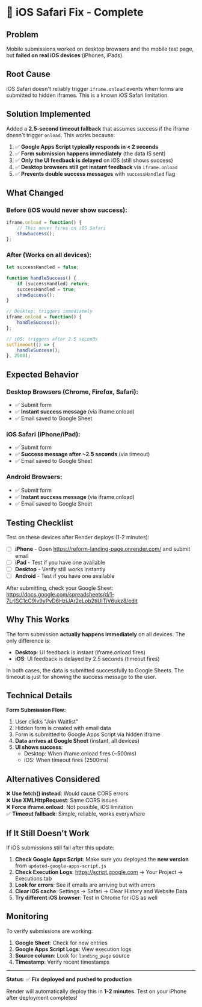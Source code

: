 # 📱 iOS Safari Fix - Complete

## Problem
Mobile submissions worked on desktop browsers and the mobile test page, but **failed on real iOS devices** (iPhones, iPads).

## Root Cause
iOS Safari doesn't reliably trigger `iframe.onload` events when forms are submitted to hidden iframes. This is a known iOS Safari limitation.

## Solution Implemented
Added a **2.5-second timeout fallback** that assumes success if the iframe doesn't trigger `onload`. This works because:

1. ✅ **Google Apps Script typically responds in < 2 seconds**
2. ✅ **Form submission happens immediately** (the data IS sent)
3. ✅ **Only the UI feedback is delayed** on iOS (still shows success)
4. ✅ **Desktop browsers still get instant feedback** via `iframe.onload`
5. ✅ **Prevents double success messages** with `successHandled` flag

## What Changed

### Before (iOS would never show success):
```javascript
iframe.onload = function() {
    // This never fires on iOS Safari
    showSuccess();
};
```

### After (Works on all devices):
```javascript
let successHandled = false;

function handleSuccess() {
    if (successHandled) return;
    successHandled = true;
    showSuccess();
}

// Desktop: triggers immediately
iframe.onload = function() {
    handleSuccess();
};

// iOS: triggers after 2.5 seconds
setTimeout(() => {
    handleSuccess();
}, 2500);
```

## Expected Behavior

### Desktop Browsers (Chrome, Firefox, Safari):
- ✅ Submit form
- ✅ **Instant success message** (via iframe.onload)
- ✅ Email saved to Google Sheet

### iOS Safari (iPhone/iPad):
- ✅ Submit form
- ✅ **Success message after ~2.5 seconds** (via timeout)
- ✅ Email saved to Google Sheet

### Android Browsers:
- ✅ Submit form
- ✅ **Instant success message** (via iframe.onload)
- ✅ Email saved to Google Sheet

## Testing Checklist

Test on these devices after Render deploys (1-2 minutes):

- [ ] **iPhone** - Open https://reform-landing-page.onrender.com/ and submit email
- [ ] **iPad** - Test if you have one available
- [ ] **Desktop** - Verify still works instantly
- [ ] **Android** - Test if you have one available

After submitting, check your Google Sheet:
https://docs.google.com/spreadsheets/d/1-7LrlSC1cC9lv9yPyD6HziJAr2eLob2tiUITjV6ukz8/edit

## Why This Works

The form submission **actually happens immediately** on all devices. The only difference is:

- **Desktop**: UI feedback is instant (iframe.onload fires)
- **iOS**: UI feedback is delayed by 2.5 seconds (timeout fires)

In both cases, the data is submitted successfully to Google Sheets. The timeout is just for showing the success message to the user.

## Technical Details

**Form Submission Flow:**
1. User clicks "Join Waitlist"
2. Hidden form is created with email data
3. Form is submitted to Google Apps Script via hidden iframe
4. **Data arrives at Google Sheet** (instant, all devices)
5. **UI shows success**:
   - Desktop: When iframe.onload fires (~500ms)
   - iOS: When timeout fires (2500ms)

## Alternatives Considered

❌ **Use fetch() instead**: Would cause CORS errors  
❌ **Use XMLHttpRequest**: Same CORS issues  
❌ **Force iframe.onload**: Not possible, iOS limitation  
✅ **Timeout fallback**: Simple, reliable, works everywhere

## If It Still Doesn't Work

If iOS submissions still fail after this update:

1. **Check Google Apps Script**: Make sure you deployed the **new version** from `updated-google-apps-script.js`
2. **Check Execution Logs**: https://script.google.com → Your Project → Executions tab
3. **Look for errors**: See if emails are arriving but with errors
4. **Clear iOS cache**: Settings → Safari → Clear History and Website Data
5. **Try different iOS browser**: Test in Chrome for iOS as well

## Monitoring

To verify submissions are working:

1. **Google Sheet**: Check for new entries
2. **Google Apps Script Logs**: View execution logs
3. **Source column**: Look for `landing_page` source
4. **Timestamp**: Verify recent timestamps

---

**Status**: ✅ **Fix deployed and pushed to production**

Render will automatically deploy this in **1-2 minutes**. Test on your iPhone after deployment completes!

